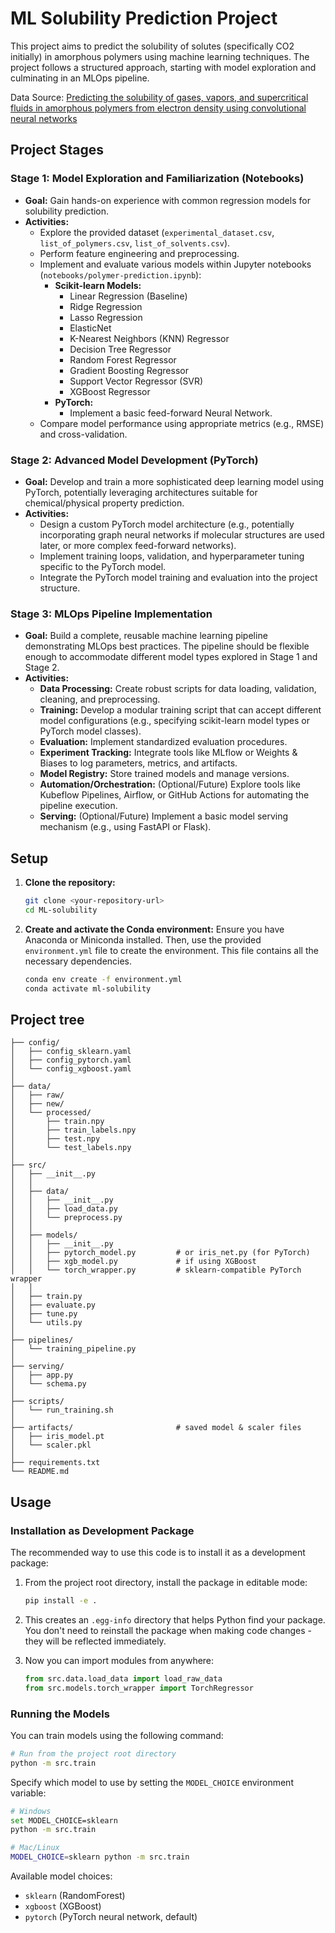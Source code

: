 # ML Solubility Prediction Project

This project aims to predict the solubility of solutes (specifically CO2 initially) in amorphous polymers using machine learning techniques. The project follows a structured approach, starting with model exploration and culminating in an MLOps pipeline.

Data Source: [Predicting the solubility of gases, vapors, and supercritical fluids in amorphous polymers from electron density using convolutional neural networks](https://doi.org/10.1039/D3PY01028G)

## Project Stages

### Stage 1: Model Exploration and Familiarization (Notebooks)

*   **Goal:** Gain hands-on experience with common regression models for solubility prediction.
*   **Activities:**
    *   Explore the provided dataset (`experimental_dataset.csv`, `list_of_polymers.csv`, `list_of_solvents.csv`).
    *   Perform feature engineering and preprocessing.
    *   Implement and evaluate various models within Jupyter notebooks (`notebooks/polymer-prediction.ipynb`):
        *   **Scikit-learn Models:**
            *   Linear Regression (Baseline)
            *   Ridge Regression
            *   Lasso Regression
            *   ElasticNet
            *   K-Nearest Neighbors (KNN) Regressor
            *   Decision Tree Regressor
            *   Random Forest Regressor
            *   Gradient Boosting Regressor
            *   Support Vector Regressor (SVR)
            *   XGBoost Regressor
        *   **PyTorch:**
            *   Implement a basic feed-forward Neural Network.
    *   Compare model performance using appropriate metrics (e.g., RMSE) and cross-validation.

### Stage 2: Advanced Model Development (PyTorch)

*   **Goal:** Develop and train a more sophisticated deep learning model using PyTorch, potentially leveraging architectures suitable for chemical/physical property prediction.
*   **Activities:**
    *   Design a custom PyTorch model architecture (e.g., potentially incorporating graph neural networks if molecular structures are used later, or more complex feed-forward networks).
    *   Implement training loops, validation, and hyperparameter tuning specific to the PyTorch model.
    *   Integrate the PyTorch model training and evaluation into the project structure.

### Stage 3: MLOps Pipeline Implementation

*   **Goal:** Build a complete, reusable machine learning pipeline demonstrating MLOps best practices. The pipeline should be flexible enough to accommodate different model types explored in Stage 1 and Stage 2.
*   **Activities:**
    *   **Data Processing:** Create robust scripts for data loading, validation, cleaning, and preprocessing.
    *   **Training:** Develop a modular training script that can accept different model configurations (e.g., specifying scikit-learn model types or PyTorch model classes).
    *   **Evaluation:** Implement standardized evaluation procedures.
    *   **Experiment Tracking:** Integrate tools like MLflow or Weights & Biases to log parameters, metrics, and artifacts.
    *   **Model Registry:** Store trained models and manage versions.
    *   **Automation/Orchestration:** (Optional/Future) Explore tools like Kubeflow Pipelines, Airflow, or GitHub Actions for automating the pipeline execution.
    *   **Serving:** (Optional/Future) Implement a basic model serving mechanism (e.g., using FastAPI or Flask).

## Setup
1.  **Clone the repository:**
    ```bash
    git clone <your-repository-url>
    cd ML-solubility
    ```
2.  **Create and activate the Conda environment:**
    Ensure you have Anaconda or Miniconda installed. Then, use the provided `environment.yml` file to create the environment. This file contains all the necessary dependencies.
    ```bash
    conda env create -f environment.yml
    conda activate ml-solubility
    ```
## Project tree
```
├── config/
│   ├── config_sklearn.yaml
│   ├── config_pytorch.yaml
│   └── config_xgboost.yaml
│
├── data/
│   ├── raw/
│   ├── new/
│   └── processed/
│       ├── train.npy
│       ├── train_labels.npy
│       ├── test.npy
│       └── test_labels.npy
│
├── src/
│   ├── __init__.py
│   │
│   ├── data/
│   │   ├── __init__.py
│   │   ├── load_data.py
│   │   └── preprocess.py
│   │
│   ├── models/
│   │   ├── __init__.py
│   │   ├── pytorch_model.py         # or iris_net.py (for PyTorch)
│   │   ├── xgb_model.py             # if using XGBoost
│   │   └── torch_wrapper.py         # sklearn‐compatible PyTorch wrapper
│   │
│   ├── train.py
│   ├── evaluate.py
│   ├── tune.py
│   └── utils.py
│
├── pipelines/
│   └── training_pipeline.py
│
├── serving/
│   ├── app.py
│   └── schema.py
│
├── scripts/
│   └── run_training.sh
│
├── artifacts/                       # saved model & scaler files
│   ├── iris_model.pt
│   └── scaler.pkl
│
├── requirements.txt
└── README.md
```

## Usage

### Installation as Development Package

The recommended way to use this code is to install it as a development package:

1. From the project root directory, install the package in editable mode:
   ```bash
   pip install -e .
   ```

2. This creates an `.egg-info` directory that helps Python find your package. You don't need to reinstall the package when making code changes - they will be reflected immediately.

3. Now you can import modules from anywhere:
   ```python
   from src.data.load_data import load_raw_data
   from src.models.torch_wrapper import TorchRegressor
   ```

### Running the Models

You can train models using the following command:

```bash
# Run from the project root directory
python -m src.train
```

Specify which model to use by setting the `MODEL_CHOICE` environment variable:

```bash
# Windows
set MODEL_CHOICE=sklearn
python -m src.train

# Mac/Linux
MODEL_CHOICE=sklearn python -m src.train
```

Available model choices:
- `sklearn` (RandomForest)
- `xgboost` (XGBoost)
- `pytorch` (PyTorch neural network, default)